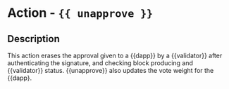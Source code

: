# Action - `{{ unapprove }}`

## Description

This action erases the approval given to a {{dapp}} by a {{validator}} after authenticating the signature, and checking block producing and {{validator}} status. {{unapprove}} also updates the  vote weight for the {{dapp}. 
